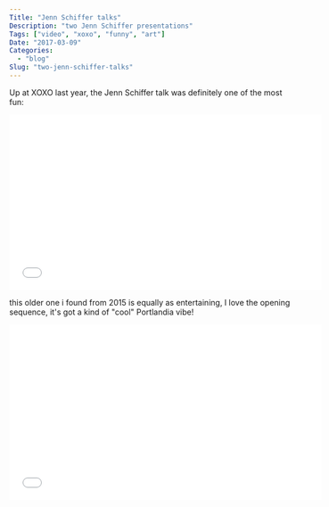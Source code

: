 ```yaml
---
Title: "Jenn Schiffer talks"
Description: "two Jenn Schiffer presentations"
Tags: ["video", "xoxo", "funny", "art"]
Date: "2017-03-09"
Categories:
  - "blog"
Slug: "two-jenn-schiffer-talks"
---
```


Up at XOXO last year, the Jenn Schiffer talk was definitely one of the most fun:

<div class="video-container">
<iframe width="560" height="315" src="//www.youtube.com/embed/wewAC5X_CZ8" frameborder="0" allowfullscreen></iframe>
</div>

this older one i found from 2015 is equally as entertaining, I love the opening sequence, it's got a kind of "cool" Portlandia vibe!
 
<div class="video-container">
<iframe width="560" height="315" src="//www.youtube.com/embed/zytBpLlSHms" frameborder="0" allowfullscreen></iframe>
</div>


